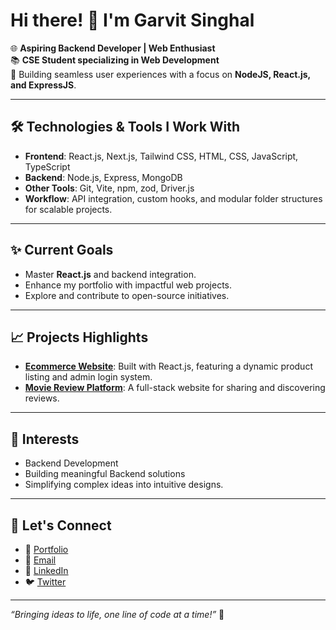 # Hi there! 👋 I'm Garvit Singhal

🌐 **Aspiring Backend Developer | Web Enthusiast**  
📚 **CSE Student specializing in Web Development**  
🚀 Building seamless user experiences with a focus on **NodeJS, React.js, and ExpressJS**.

---

## 🛠️ **Technologies & Tools I Work With**
- **Frontend**: React.js, Next.js, Tailwind CSS, HTML, CSS, JavaScript, TypeScript  
- **Backend**: Node.js, Express, MongoDB  
- **Other Tools**: Git, Vite, npm, zod, Driver.js  
- **Workflow**: API integration, custom hooks, and modular folder structures for scalable projects.

---

## ✨ **Current Goals**
- Master **React.js** and backend integration.  
- Enhance my portfolio with impactful web projects.  
- Explore and contribute to open-source initiatives.

---

## 📈 **Projects Highlights**
- **[Ecommerce Website](#)**: Built with React.js, featuring a dynamic product listing and admin login system.  
- **[Movie Review Platform](#)**: A full-stack website for sharing and discovering reviews.  

---

## 🎯 **Interests**
- Backend Development  
- Building meaningful Backend solutions  
- Simplifying complex ideas into intuitive designs.

---

## 💬 **Let's Connect**
- 🌟 [Portfolio](https://garvitportfolio.vercel.app/)  
- 📧 [Email](mailto:garvitsinghal305@gmail.com)  
- 💼 [LinkedIn](https://www.linkedin.com/in/garvit-singhal-aa58b0254/)  
- 🐦 [Twitter](https://x.com/garvit305)

---

*“Bringing ideas to life, one line of code at a time!”* 🚀  
